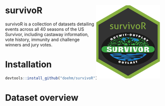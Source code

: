 
<!-- README.md is generate from README.Rmd. Please edit that file -->

# survivoR <img src='inst/images/hex.png' align="right" height="240" />

survivoR is a collection of datasets detailing events across all 40
seasons of the US Survivor, including castaway information, vote
history, immunity and challenge winners and jury votes.

# Installation

``` r
devtools::install_github("doehm/survivoR")
```

# Dataset overview
